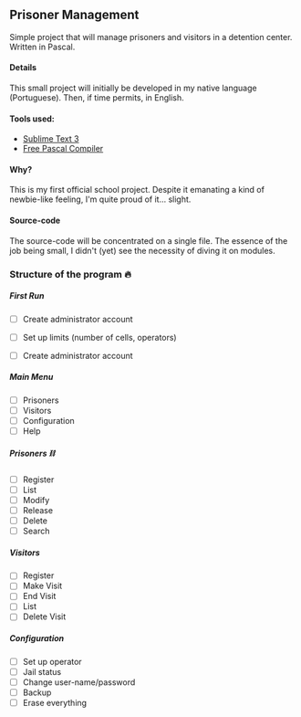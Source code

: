 ## Prisoner Management
 Simple project that will manage prisoners and visitors in a detention center. Written in Pascal.


#### Details
This small project will initially be developed in my native language (Portuguese). Then, if time permits, in English.

#### Tools used:
- [Sublime Text 3](https://www.sublimetext.com/3)
- [Free Pascal Compiler](https://www.freepascal.org/download.var)

#### Why?
This is my first official school project. Despite it emanating a kind of newbie-like feeling, I'm quite proud of it... slight.

#### Source-code
The source-code will be concentrated on a single file. The essence of the job being small, I didn't (yet) see the necessity of diving it on modules.

### Structure of the program :fire:

##### First Run
- [ ] Create administrator account
- [ ] Set up limits (number of cells, operators)
- [ ] Create administrator account


##### Main Menu
- [ ] Prisoners
- [ ] Visitors
- [ ] Configuration
- [ ] Help

##### Prisoners :chains:
- [ ] Register
- [ ] List
- [ ] Modify
- [ ] Release
- [ ] Delete
- [ ] Search

##### Visitors
- [ ] Register
- [ ] Make Visit
- [ ] End Visit
- [ ] List
- [ ] Delete Visit

##### Configuration
- [ ] Set up operator 
- [ ] Jail status 
- [ ] Change user-name/password
- [ ] Backup
- [ ] Erase everything